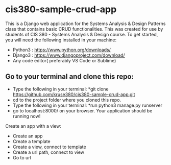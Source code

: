 # cis380-sample-crud-app
This is a Django web application for the Systems Analysis & Design Patterns class that contains basic CRUD functionalities. This was created for use by students of CIS 380 - Systems Analysis &amp; Design course.
To get started, you will need the following installed in your machine:
- Python3 : https://www.python.org/downloads/
- Django3 : https://www.djangoproject.com/download/
- Any code editor( preferably VS Code or Sublime)


## Go to your terminal and clone this repo:

- Type the following in your terminal: *git clone https://github.com/kruse380/cis380-sample-crud-app.git
- cd to the project folder where you cloned this repo. 
- Type the following in your terminal: *run python3 manage.py runserver
- go to localhost:8000/ on your browser. Your application should be running now!

Create an app with a view:

- Create an app
- Create a template
- Create a view, connect to template
- Create a url path, connect to view
- Go to url 



